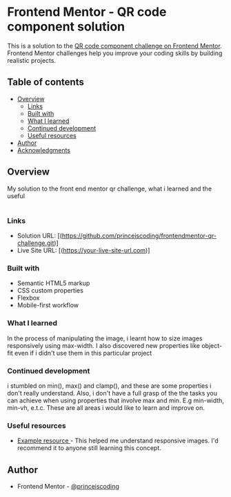 # Frontend Mentor - QR code component solution

This is a solution to the [QR code component challenge on Frontend Mentor](https://www.frontendmentor.io/challenges/qr-code-component-iux_sIO_H). Frontend Mentor challenges help you improve your coding skills by building realistic projects.

## Table of contents

- [Overview](#overview)
  - [Links](#links)
  - [Built with](#built-with)
  - [What I learned](#what-i-learned)
  - [Continued development](#continued-development)
  - [Useful resources](#useful-resources)
- [Author](#author)
- [Acknowledgments](#acknowledgments)

## Overview

My solution to the front end mentor qr challenge, what i learned and the useful

#

### Links

- Solution URL: [(https://github.com/princeiscoding/frontendmentor-qr-challenge.git)]
- Live Site URL: [(https://your-live-site-url.com)]

### Built with

- Semantic HTML5 markup
- CSS custom properties
- Flexbox
- Mobile-first workflow

### What I learned

In the process of manipulating the image, i learnt how to size images responsively using max-width. I also discovered new properties like object-fit even if i didn't use them in this particular project

### Continued development

i stumbled on min(), max() and clamp(), and these are some properties i don't really understand. Also, i don't have a full grasp of the the tasks you can achieve when using properties that involve max and min. E.g min-width, min-vh, e.t.c. These are all areas i would like to learn and improve on.

### Useful resources

- [Example resource ](https://www.w3schools.com/howto/howto_css_image_responsive.asp) - This helped me understand responsive images. I'd recommend it to anyone still learning this concept.

## Author

- Frontend Mentor - [@princeiscoding](https://www.frontendmentor.io/profile/princeiscoding)
